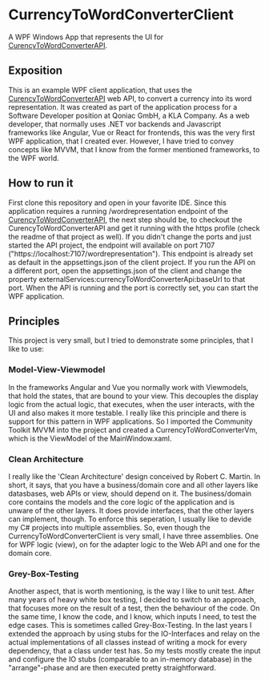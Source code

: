 # CurrencyToWordConverterClient
A WPF Windows App that represents the UI for [CurencyToWordConverterAPI](https://github.com/DennyBoy1989/CurrencyToWordConverter).
## Exposition
This is an example WPF client application, that uses the [CurencyToWordConverterAPI](https://github.com/DennyBoy1989/CurrencyToWordConverter) web API, to convert a currency into its word representation. It was created as part of the application process for a Software Developer position at Qoniac GmbH, a KLA Company. As a web developer, that normally uses .NET vor backends and Javascript frameworks like Angular, Vue or React for frontends, this was the very first WPF application, that I created ever. However, I have tried to convey concepts like MVVM, that I know from the former mentioned frameworks, to the WPF world. 

## How to run it
First clone this repository and open in your favorite IDE. Since this application requires a running /wordrepresentation endpoint of the [CurencyToWordConverterAPI](https://github.com/DennyBoy1989/CurrencyToWordConverter), the next step should be, to checkout the CurencyToWordConverterAPI and get it running with the https profile (check the readme of that project as well). If you didn't change the ports and just started the API project, the endpoint will available on port 7107 ("https://localhost:7107/wordrepresentation"). This endpoint is already set as default in the appsettings.json of the client project. If you run the API on a different port, open the appsettings.json of the client and change the property externalServices:currencyToWordConverterApi:baseUrl to that port. When the API is running and the port is correctly set, you can start the WPF application.

## Principles
This project is very small, but I tried to demonstrate some principles, that I like to use:
### Model-View-Viewmodel
In the frameworks Angular and Vue you normally work with Viewmodels, that hold the states, that are bound to your view. This decouples the display logic from the actual logic, that executes, when the user interacts, with the UI and also makes it more testable. I really like this principle and there is support for this pattern in WPF applications. So I imported the Community Toolkit MVVM into the project and created a CurrencyToWordConverterVm, which is the ViewModel of the MainWindow.xaml.
### Clean Architecture
I really like the 'Clean Architecture' design conceived by Robert C. Martin. In short, it says, that you have a business/domain core and all other layers like datasbases, web APIs or view, should depend on it. The business/domain core contains the models and the core logic of the application and is unware of the other layers. It does provide interfaces, that the other layers can implement, though. To enforce this seperation, I usually like to devide my C# projects into multiple assemblies. So, even though the CurrencyToWordConverterClient is very small, I have three assemblies. One for WPF logic (view), on for the adapter logic to the Web API and one for the domain core.
### Grey-Box-Testing
Another aspect, that is worth mentioning, is the way I like to unit test. After many years of heavy white box testing, I decided to switch to an approach, that focuses more on the result of a test, then the behaviour of the code. On the same time, I know the code, and I know, which inputs I need, to test the edge cases. This is sometimes called Grey-Box-Testing. In the last years I extended the approach by using stubs for the IO-Interfaces and relay on the actual implementations of all classes instead of writing a mock for every dependency, that a class under test has. So my tests mostly create the input and configure the IO stubs (comparable to an in-memory database) in the "arrange"-phase and are then executed pretty straightforward.

